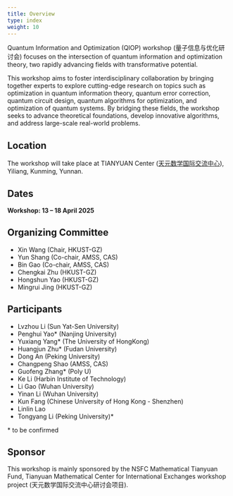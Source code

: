 ```yaml
---
title: Overview
type: index
weight: 10
---
```


Quantum Information and Optimization (QIOP) workshop (量子信息与优化研讨会) focuses on the intersection of quantum information and optimization theory, two rapidly advancing fields with transformative potential. 

This workshop aims to foster interdisciplinary collaboration by bringing together experts to explore cutting-edge research on topics such as optimization in quantum information theory, quantum error correction, quantum circuit design, quantum algorithms for optimization, and optimization of quantum systems. By bridging these fields, the workshop seeks to advance theoretical foundations, develop innovative algorithms, and address large-scale real-world problems. 



## Location

The workshop will take place at TIANYUAN Center ([天元数学国际交流中心](http://tianyuan.amss.ac.cn/)), Yiliang, Kunming, Yunnan.

## Dates

**Workshop: 13 – 18 April 2025**



## Organizing Committee

- Xin Wang (Chair, HKUST-GZ)
- Yun Shang (Co-chair, AMSS, CAS)
- Bin Gao (Co-chair, AMSS, CAS)
- Chengkai Zhu (HKUST-GZ)
- Hongshun Yao (HKUST-GZ)
- Mingrui Jing (HKUST-GZ)

## Participants

- Lvzhou Li (Sun Yat-Sen University)
- Penghui Yao* (Nanjing University)
- Yuxiang Yang* (The University of HongKong)
- Huangjun Zhu* (Fudan University)
- Dong An (Peking University)
- Changpeng Shao (AMSS, CAS)
- Guofeng Zhang* (Poly U)
- Ke Li (Harbin Institute of Technology)
- Li Gao (Wuhan University)
- Yinan Li (Wuhan University)
- Kun Fang  (Chinese University of Hong Kong - Shenzhen)
- Linlin Lao
- Tongyang Li (Peking University)* 

\* to be confirmed



## Sponsor

This workshop is mainly sponsored by the NSFC Mathematical Tianyuan Fund, Tianyuan Mathematical Center for International Exchanges workshop project (天元数学国际交流中心研讨会项目).
